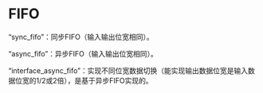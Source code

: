 # FIFO
“sync_fifo”：同步FIFO（输入输出位宽相同）。

“async_fifo”：异步FIFO（输入输出位宽相同）。

“interface_async_fifo”：实现不同位宽数据切换（能实现输出数据位宽是输入数据位宽的1/2或2倍），是基于异步FIFO实现的。
